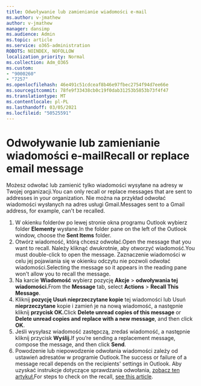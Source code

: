 ```yaml
---
title: Odwoływanie lub zamienianie wiadomości e-mail
ms.author: v-jmathew
author: v-jmathew
manager: dansimp
ms.audience: Admin
ms.topic: article
ms.service: o365-administration
ROBOTS: NOINDEX, NOFOLLOW
localization_priority: Normal
ms.collection: Adm_O365
ms.custom:
- "9000260"
- "7257"
ms.openlocfilehash: 46e491c51cdceaf8b46e97fbec2754f94d7ee66e
ms.sourcegitcommit: 78fe9f33438cb0c19f0dab31253b5853b73f4f47
ms.translationtype: MT
ms.contentlocale: pl-PL
ms.lasthandoff: 03/05/2021
ms.locfileid: "50525591"
---
```

# <a name="recall-or-replace-email-message"></a><span data-ttu-id="0366b-102">Odwoływanie lub zamienianie wiadomości e-mail</span><span class="sxs-lookup"><span data-stu-id="0366b-102">Recall or replace email message</span></span>

<span data-ttu-id="0366b-103">Możesz odwołać lub zamienić tylko wiadomości wysyłane na adresy w Twojej organizacji.</span><span class="sxs-lookup"><span data-stu-id="0366b-103">You can only recall or replace messages that are sent to addresses in your organization.</span></span> <span data-ttu-id="0366b-104">Nie można na przykład odwołać wiadomości wysłanych na adres usługi Gmail.</span><span class="sxs-lookup"><span data-stu-id="0366b-104">Messages sent to a Gmail address, for example, can't be recalled.</span></span>

1. <span data-ttu-id="0366b-105">W okienku folderów po lewej stronie okna programu Outlook wybierz folder **Elementy** wysłane.</span><span class="sxs-lookup"><span data-stu-id="0366b-105">In the folder pane on the left of the Outlook window, choose the **Sent Items** folder.</span></span>
2. <span data-ttu-id="0366b-106">Otwórz wiadomość, którą chcesz odwołać.</span><span class="sxs-lookup"><span data-stu-id="0366b-106">Open the message that you want to recall.</span></span> <span data-ttu-id="0366b-107">Należy kliknąć dwukrotnie, aby otworzyć wiadomość.</span><span class="sxs-lookup"><span data-stu-id="0366b-107">You must double-click to open the message.</span></span> <span data-ttu-id="0366b-108">Zaznaczenie wiadomości w celu jej pojawiania się w okienku odczytu nie pozwoli odwołać wiadomości.</span><span class="sxs-lookup"><span data-stu-id="0366b-108">Selecting the message so it appears in the reading pane won't allow you to recall the message.</span></span>
3. <span data-ttu-id="0366b-109">Na karcie **Wiadomość** wybierz pozycję **Akcje**  >  **odwoływania tej wiadomości.**</span><span class="sxs-lookup"><span data-stu-id="0366b-109">From the **Message** tab, select **Actions** > **Recall This Message**.</span></span>
4. <span data-ttu-id="0366b-110">Kliknij **pozycję Usuń nieprzeczytane kopie** tej wiadomości lub Usuń **nieprzeczytane** kopie i zamień je na nową wiadomość, a następnie kliknij **przycisk OK.**</span><span class="sxs-lookup"><span data-stu-id="0366b-110">Click **Delete unread copies of this message** or **Delete unread copies and replace with a new message**, and then click **OK**.</span></span>
5. <span data-ttu-id="0366b-111">Jeśli wysyłasz wiadomość zastępczą, zredaś wiadomość, a następnie kliknij przycisk **Wyślij.**</span><span class="sxs-lookup"><span data-stu-id="0366b-111">If you’re sending a replacement message, compose the message, and then click **Send**.</span></span>
6. <span data-ttu-id="0366b-112">Powodzenie lub niepowodzenie odwołania wiadomości zależy od ustawień adresatów w programie Outlook.</span><span class="sxs-lookup"><span data-stu-id="0366b-112">The success or failure of a message recall depends on the recipients' settings in Outlook.</span></span> <span data-ttu-id="0366b-113">Aby uzyskać instrukcje dotyczące sprawdzania odwołania, [zobacz ten artykuł.](https://support.office.com/article/recall-or-replace-an-email-message-that-you-sent-35027f88-d655-4554-b4f8-6c0729a723a0#tocheck)</span><span class="sxs-lookup"><span data-stu-id="0366b-113">For steps to check on the recall, [see this article](https://support.office.com/article/recall-or-replace-an-email-message-that-you-sent-35027f88-d655-4554-b4f8-6c0729a723a0#tocheck).</span></span>
